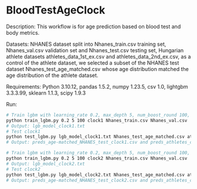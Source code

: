 # BloodTestAgeClock

Description: This workflow is for age prediction based on blood test and body metrics.

Datasets: NHANES dataset split into Nhanes_train.csv training set, Nhanes_val.csv validation set and Nhanes_test.csv testing set, Hungarian athlete datasets athletes_data_1st_ex.csv and athletes_data_2nd_ex.csv, as a control of the athlete dataset, we selected a subset of the NHANES test dataset Nhanes_test_age_matched.csv whose age distribution matched the age distribution of the athlete dataset.

Requirements: Python 3.10.12, pandas 1.5.2, numpy 1.23.5, csv 1.0, lightgbm 3.3.3.99, sklearn 1.1.3, scipy 1.9.3

Run:
```bash
# Train lgbm with learning_rate 0.2, max_depth 5, num_boost_round 100, clock1
python train_lgbm.py 0.2 5 100 clock1 Nhanes_train.csv Nhanes_val.csv
# Output: lgb_model_clock1.txt
# Test clock1
python test_lgbm.py lgb_model_clock1.txt Nhanes_test_age_matched.csv athletes_data_1st_ex.csv preds_age-matched_NHANES_test_clock1.csv preds_athletes_clock1.csv
# Output: preds_age-matched_NHANES_test_clock1.csv and preds_athletes_clock1.csv
```

```bash
# Train lgbm with learning_rate 0.2, max_depth 5, num_boost_round 100, clock2
python train_lgbm.py 0.2 5 100 clock2 Nhanes_train.csv Nhanes_val.csv
# Output: lgb_model_clock2.txt
# Test clock2
python test_lgbm.py lgb_model_clock2.txt Nhanes_test_age_matched.csv athletes_data_1st_ex.csv preds_age-matched_NHANES_test_clock2.csv preds_athletes_clock2.csv
# Output: preds_age-matched_NHANES_test_clock2.csv and preds_athletes_clock2.csv
```

